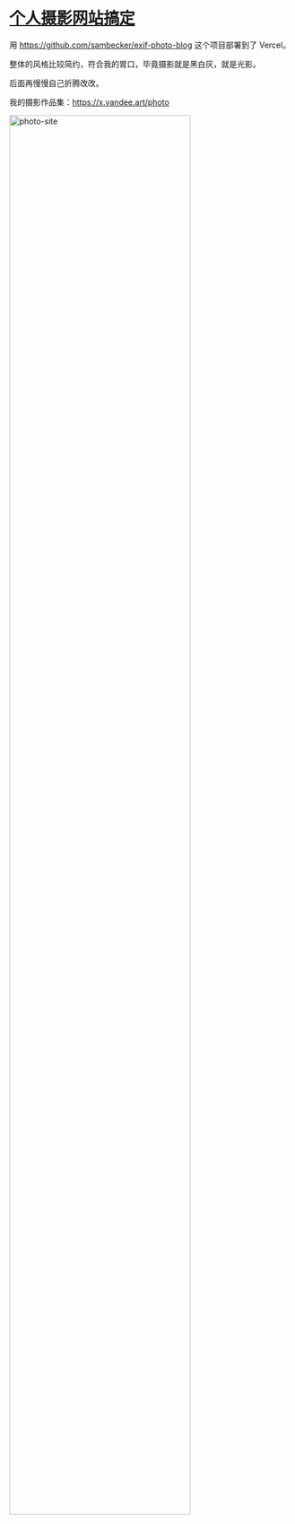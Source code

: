 # [个人摄影网站搞定](https://github.com/VandeeFeng/gitmemo/issues/31)

用 https://github.com/sambecker/exif-photo-blog 这个项目部署到了 Vercel。

整体的风格比较简约，符合我的胃口，毕竟摄影就是黑白灰，就是光影。

后面再慢慢自己折腾改改。

我的摄影作品集：<https://x.vandee.art/photo>

<img  alt="photo-site" width="80%" src="https://github.com/user-attachments/assets/a3d2fed6-765e-448b-9b71-1685735f31f8" />

